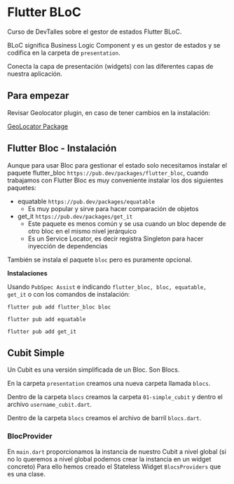 # Flutter BLoC

Curso de DevTalles sobre el gestor de estados Flutter BLoC.

BLoC significa Business Logic Component y es un gestor de estados y se codifica en la carpeta de `presentation`.

Conecta la capa de presentación (widgets) con las diferentes capas de nuestra aplicación.

## Para empezar

Revisar Geolocator plugin, en caso de tener cambios en la instalación:

[GeoLocator Package](https://pub.dev/packages/geolocator)

## Flutter Bloc - Instalación

Aunque para usar Bloc para gestionar el estado solo necesitamos instalar el paquete flutter_bloc `https://pub.dev/packages/flutter_bloc`, cuando trabajamos con Flutter Bloc es muy conveniente instalar los dos siguientes paquetes:

- equatable `https://pub.dev/packages/equatable`
  - Es muy popular y sirve para hacer comparación de objetos
- get_it `https://pub.dev/packages/get_it`
  - Este paquete es menos común y se usa cuando un bloc depende de otro bloc en el mismo nivel jerárquico
  - Es un Service Locator, es decir registra Singleton para hacer inyección de dependencias

También se instala el paquete `bloc` pero es puramente opcional.

**Instalaciones**

Usando `PubSpec Assist` e indicando `flutter_bloc, bloc, equatable, get_it` o con los comandos de instalación:

```
flutter pub add flutter_bloc bloc

flutter pub add equatable

flutter pub add get_it
```

## Cubit Simple

Un Cubit es una versión simplificada de un Bloc. Son Blocs.

En la carpeta `presentation` creamos una nueva carpeta llamada `blocs`.

Dentro de la carpeta `blocs` creamos la carpeta `01-simple_cubit` y dentro el archivo `username_cubit.dart`.

Dentro de la carpeta `blocs` creamos el archivo de barril `blocs.dart`.

### BlocProvider

En `main.dart` proporcionamos la instancia de nuestro Cubit a nivel global (si no lo queremos a nivel global podemos crear la instancia en un widget concreto) Para ello hemos creado el Stateless Widget `BlocsProviders` que es una clase.
